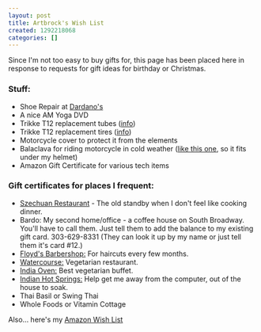 ```yaml
---
layout: post
title: Artbrock's Wish List
created: 1292218068
categories: []
---
```

<p>Since I'm not too easy to buy gifts for, this page has been placed here in response to requests for gift ideas for birthday or Christmas.</p>

<h3>Stuff:</h3>

<ul><li>Shoe Repair at <a href="http://www.dardanos.com/repair-services.php">Dardano's</a></li>
<li>A nice AM Yoga DVD</li>
<li>Trikke T12 replacement tubes (<a
 href="http://www.trikketampastore.com/proddetail.php?prod=Inner_Tubes">info</a>)</li>
<li>Trikke T12 replacement tires (<a
 href="http://www.trikketampastore.com/proddetail.php?prod=Trikke-Tire">info</a>)</li>
<li>Motorcycle cover to protect it from the elements</li>
<li>Balaclava for riding motorcycle in cold weather (<a href="http://www.amazon.com/Balaclava-Coolmax-Neoprene-Face-Black/dp/B000LW3NEM/ref=sr_1_2?ie=UTF8&amp;qid=1292214983&amp;sr=8-2">like this one</a>, so it fits under my
helmet)</li>
<li>Amazon Gift Certificate for various tech items</li></ul>

<h3>Gift certificates for places I frequent:</h3>

<ul><li><a href="http://www.szechuanchineserestaurant.net">Szechuan Restaurant</a> - The old standby when I don't feel like cooking dinner. </li>
<li>Bardo: My second home/office - a coffee house on South Broadway.  You'll have to call them. Just tell them to add the balance to my existing gift card. 303-629-8331 (They can look it up by my name or just tell them it's card #12.) </li>
<li><a href="http://www.floydsbarbershop.com/index.php/giftcards">Floyd's Barbershop:</a> For haircuts every few months. </li>
<li><a href="http://www.watercoursefoods.com">Watercourse:</a> Vegetarian restaurant. </li>
<li><a href="http://www.indiaovendenver.com">India Oven:</a> Best vegetarian buffet. </li>
<li><a href="http://www.indianhotsprings.com/certificate">Indian Hot Springs:</a> Help get me away from the computer, out of the house to soak. </li>
<li>Thai Basil or Swing Thai</li>
<li>Whole Foods or Vitamin Cottage</li>
</ul>


<p>Also... here's my <a href="http://amzn.com/w/L3Q6KTPVN6IU">Amazon Wish List</a></p>
